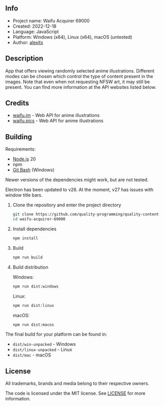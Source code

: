 ## Info

- Project name: Waifu Acquirer 69000
- Created: 2022-12-18
- Language: JavaScript
- Platform: Windows (x64), Linux (x64), macOS (untested)
- Author: [alexitx][alexitx]


## Description

App that offers viewing randomly selected anime illustrations. Different modes can be chosen which control the type of
content present in the images. Note that even when not requesting NFSW art, it may still be present. You can find more
information at the API websites listed below.


## Credits

- [waifu.im][waifu.im] - Web API for anime illustrations
- [waifu.pics][waifu.pics] - Web API for anime illustrations


## Building

Requirements:
- [Node.js][node-download] 20
- npm
- [Git Bash][git-bash-download] (Windows)

Newer versions of the dependencies might work, but are not tested.

Electron has been updated to v26. At the moment, v27 has issues with window title bars.

1. Clone the repository and enter the project directory

    ```sh
    git clone https://github.com/quality-programming/quality-content
    cd waifu-acquirer-69000
    ```

2. Install dependencies

    ```sh
    npm install
    ```

3. Build

    ```sh
    npm run build
    ```

4. Build distribution

    Windows:
    ```sh
    npm run dist:windows
    ```

    Linux:
    ```sh
    npm run dist:linux
    ```

    macOS:
    ```sh
    npm run dist:macos
    ```

The final build for your platform can be found in:
- `dist/win-unpacked` - Windows
- `dist/linux-unpacked` - Linux
- `dist/mac` - macOS


## License

All trademarks, brands and media belong to their respective owners.

The code is licensed under the MIT license. See [LICENSE][license] for more information.


[alexitx]: https://github.com/alexitx
[waifu.im]: https://www.waifu.im
[waifu.pics]: https://waifu.pics
[node-download]: https://nodejs.org/en/download
[git-bash-download]: https://git-scm.com/downloads
[license]: https://github.com/quality-programming/quality-content/blob/master/waifu-acquirer-69000/LICENSE
